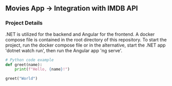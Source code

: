 ## Movies App -> Integration with IMDB API
### Project Details
.NET is utilized for the backend and Angular for the frontend. A docker compose file is contained in the root directory of this repository. To start the project, run the docker compose file or in the alternative,
 start the .NET app 'dotnet watch run', then run the Angular app 'ng serve'.

```python
# Python code example
def greet(name):
    print(f"Hello, {name}!")

greet("World")
```

